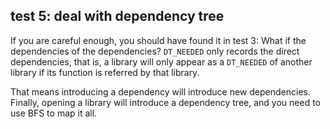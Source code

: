 ## test 5: deal with dependency tree
If you are careful enough, you should have found it in test 3: What if the dependencies of the 
dependencies? `DT_NEEDED` only records the direct dependencies, that is, a library will only 
appear as a `DT_NEEDED` of another library if its function is referred by that library.

That means introducing a dependency will introduce new dependencies. Finally, opening a library
will introduce a dependency tree, and you need to use BFS to map it all.